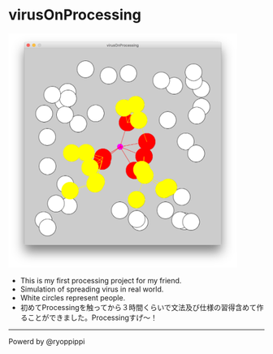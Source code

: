 # virusOnProcessing

<img src="./Screenshot/app.png" width="450">

*  This is my first processing project for my friend.
*  Simulation of spreading virus in real world.
*  White circles represent people.
* 初めてProcessingを触ってから３時間くらいで文法及び仕様の習得含めて作ることができました。Processingすげ〜！


---
Powerd by @ryoppippi
